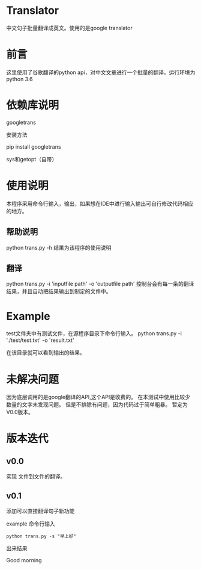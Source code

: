 # Translator
中文句子批量翻译成英文。使用的是google translator

# 前言
这里使用了谷歌翻译的python api，对中文文章进行一个批量的翻译。运行环境为python 3.6

# 依赖库说明

googletrans

安装方法

pip install googletrans

sys和getopt（自带）


# 使用说明
本程序采用命令行输入，输出，如果想在IDE中进行输入输出可自行修改代码相应的地方。

## 帮助说明
python trans.py -h
结果为该程序的使用说明

## 翻译
python trans.py -i 'inputfile path' -o 'outputfile path'
控制台会有每一条的翻译结果，并且自动把结果输出到制定的文件中。

# Example
test文件夹中有测试文件，在源程序目录下命令行输入。
python trans.py -i './test/test.txt' -o 'result.txt'

在该目录就可以看到输出的结果。

# 未解决问题
因为底层调用的是google翻译的API,这个API是收费的。
在本测试中使用比较少数量的文字未发现问题。
但是不排除有问题，因为代码过于简单粗暴。
暂定为V0.0版本。

# 版本迭代
## v0.0

实现 文件到文件的翻译。

## v0.1

添加可以直接翻译句子新功能

example
命令行输入
```shell
python trans.py -s "早上好"
```
出来结果

Good morning


